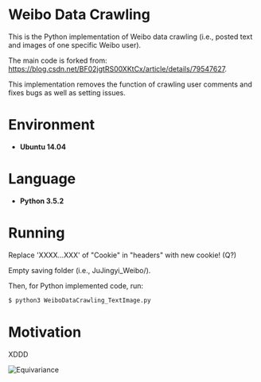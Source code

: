 # Weibo Data Crawling

This is the Python implementation of Weibo data crawling (i.e., posted text and images of one specific Weibo user).

The main code is forked from: https://blog.csdn.net/BF02jgtRS00XKtCx/article/details/79547627.

This implementation removes the function of crawling user comments and fixes bugs as well as setting issues.

# Environment

* __Ubuntu 14.04__

# Language

* __Python 3.5.2__

# Running

Replace 'XXXX...XXX' of "Cookie" in "headers" with new cookie! (Q?)

Empty saving folder (i.e., JuJingyi_Weibo/).

Then, for Python implemented code, run:
```bash
$ python3 WeiboDataCrawling_TextImage.py
```

# Motivation

XDDD

![Equivariance](https://github.com/HeZhang1994/weibo-text-img-crawl/blob/master/JuJingyi_Weibo/1/1.jpg)

